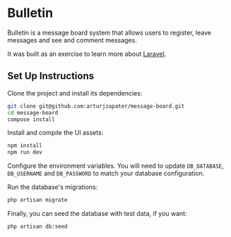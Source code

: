 # Bulletin

Bulletin is a message board system that allows users to register, leave messages and see and comment messages.

It was built as an exercise to learn more about [Laravel](laravel.com).

## Set Up Instructions

Clone the project and install its dependencies:

```bash
git clone git@github.com:arturjzapater/message-board.git
cd message-board
compose install
```

Install and compile the UI assets:

```bash
npm install
npm run dev
```

Configure the environment variables. You will need to update `DB_DATABASE`, `DB_USERNAME` and `DB_PASSWORD` to match your database configuration.

Run the database's migrations:

```bash
php artisan migrate
```

Finally, you can seed the database with test data, if you want:

```
php artisan db:seed
```
